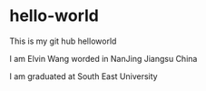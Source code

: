 # hello-world
This is my git hub helloworld

I am Elvin Wang worded in NanJing Jiangsu China

I am graduated at South East University
